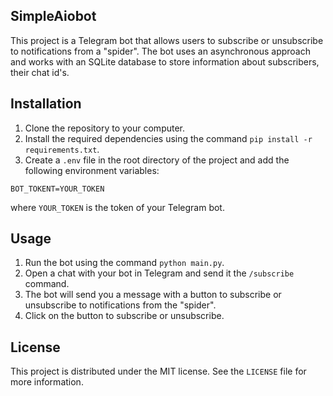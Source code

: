 ## SimpleAiobot

This project is a Telegram bot that allows users to subscribe or unsubscribe to notifications from a "spider". The bot uses an asynchronous approach and works with an SQLite database to store information about subscribers, their chat id's.

## Installation

1. Clone the repository to your computer.
2. Install the required dependencies using the command `pip install -r requirements.txt`.
3. Create a `.env` file in the root directory of the project and add the following environment variables:
```
BOT_TOKENT=YOUR_TOKEN
```
where `YOUR_TOKEN` is the token of your Telegram bot.

## Usage

1. Run the bot using the command `python main.py`.
2. Open a chat with your bot in Telegram and send it the `/subscribe` command.
3. The bot will send you a message with a button to subscribe or unsubscribe to notifications from the "spider".
4. Click on the button to subscribe or unsubscribe.

## License

This project is distributed under the MIT license. See the `LICENSE` file for more information.
